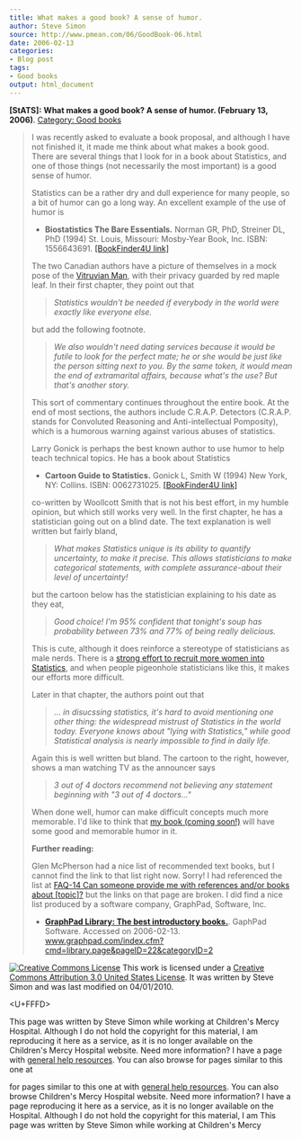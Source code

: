 ```yaml
---
title: What makes a good book? A sense of humor.
author: Steve Simon
source: http://www.pmean.com/06/GoodBook-06.html
date: 2006-02-13
categories:
- Blog post
tags:
- Good books
output: html_document
---
```

**[StATS]:** **What makes a good book? A sense of
humor. (February 13, 2006)**. [Category: Good
books](../category/InterestingBooks.html)

> I was recently asked to evaluate a book proposal, and although I have
> not finished it, it made me think about what makes a book good. There
> are several things that I look for in a book about Statistics, and one
> of those things (not necessarily the most important) is a good sense
> of humor.
>
> Statistics can be a rather dry and dull experience for many people, so
> a bit of humor can go a long way. An excellent example of the use of
> humor is
>
> -   **Biostatistics The Bare Essentials.** Norman GR, PhD, Streiner
>     DL, PhD (1994) St. Louis, Missouri: Mosby-Year Book, Inc. ISBN:
>     1556643691. [\[BookFinder4U
>     link\]](http://www.bookfinder4u.com/detail/1556643691.html)
>
> The two Canadian authors have a picture of themselves in a mock pose
> of the [Vitruvian Man](http://en.wikipedia.org/wiki/Vitruvian_Man),
> with their privacy guarded by red maple leaf. In their first chapter,
> they point out that
>
> > *Statistics wouldn\'t be needed if everybody in the world were
> > exactly like everyone else.*
>
> but add the following footnote.
>
> > *We also wouldn\'t need dating services because it would be futile
> > to look for the perfect mate; he or she would be just like the
> > person sitting next to you. By the same token, it would mean the end
> > of extramarital affairs, because what\'s the use? But that\'s
> > another story.*
>
> This sort of commentary continues throughout the entire book. At the
> end of most sections, the authors include C.R.A.P. Detectors (C.R.A.P.
> stands for Convoluted Reasoning and Anti-intellectual Pomposity),
> which is a humorous warning against various abuses of statistics.
>
> Larry Gonick is perhaps the best known author to use humor to help
> teach technical topics. He has a book about Statistics
>
> -   **Cartoon Guide to Statistics.** Gonick L, Smith W (1994) New
>     York, NY: Collins. ISBN: 0062731025. [\[BookFinder4U
>     link\]](http://www.bookfinder4u.com/detail/0062731025.html)
>
> co-written by Woollcott Smith that is not his best effort, in my
> humble opinion, but which still works very well. In the first chapter,
> he has a statistician going out on a blind date. The text explanation
> is well written but fairly bland,
>
> > *What makes Statistics unique is its ability to quantify
> > uncertainty, to make it precise. This allows statisticians to make
> > categorical statements, with complete assurance-about their level of
> > uncertainty!*
>
> but the cartoon below has the statistician explaining to his date as
> they eat,
>
> > *Good choice! I\'m 95% confident that tonight\'s soup has
> > probability between 73% and 77% of being really delicious.*
>
> This is cute, although it does reinforce a stereotype of statisticians
> as male nerds. There is a [strong effort to recruit more women into
> Statistics](http://www.amstat.org/awards/index.cfm?fuseaction=cox-scholarship),
> and when people pigeonhole statisticians like this, it makes our
> efforts more difficult.
>
> Later in that chapter, the authors point out that
>
> > *\... in disucssing statistics, it\'s hard to avoid mentioning one
> > other thing: the widespread mistrust of Statistics in the world
> > today. Everyone knows about \"lying with Statistics,\" while good
> > Statistical analysis is nearly impossible to find in daily life.*
>
> Again this is well written but bland. The cartoon to the right,
> however, shows a man watching TV as the announcer says
>
> > *3 out of 4 doctors recommend not believing any statement beginning
> > with \"3 out of 4 doctors\...\"*
>
> When done well, humor can make difficult concepts much more memorable.
> I\'d like to think that [my book (coming soon!)](../evidence.asp) will
> have some good and memorable humor in it.
>
> **Further reading:**
>
> Glen McPherson had a nice list of recommended text books, but I cannot
> find the link to that list right now. Sorry! I had referenced the list
> at [FAQ-14 Can someone provide me with references and/or books about
> \[topic\]?](../faq/faq14.asp) but the links on that page are broken. I
> did find a nice list produced by a software company, GraphPad,
> Software, Inc.
>
> -   **[GraphPad Library: The best introductory
>     books.](http://www.graphpad.com/index.cfm?cmd=library.page&pageID=22&categoryID=2)**.
>     GaphPad Software. Accessed on 2006-02-13.
>     www.graphpad.com/index.cfm?cmd=library.page&pageID=22&categoryID=2

[![Creative Commons
License](http://i.creativecommons.org/l/by/3.0/us/80x15.png)](http://creativecommons.org/licenses/by/3.0/us/)
This work is licensed under a [Creative Commons Attribution 3.0 United
States License](http://creativecommons.org/licenses/by/3.0/us/). It was
written by Steve Simon and was last modified on 04/01/2010.

<U+FFFD>

This page was written by Steve Simon while working at Children\'s Mercy
Hospital. Although I do not hold the copyright for this material, I am
reproducing it here as a service, as it is no longer available on the
Children\'s Mercy Hospital website. Need more information? I have a page
with [general help resources](../GeneralHelp.html). You can also browse
for pages similar to this one at
<!---More--->
for pages similar to this one at
with [general help resources](../GeneralHelp.html). You can also browse
Children\'s Mercy Hospital website. Need more information? I have a page
reproducing it here as a service, as it is no longer available on the
Hospital. Although I do not hold the copyright for this material, I am
This page was written by Steve Simon while working at Children\'s Mercy

<!---Do not use
**[StATS]:** **What makes a good book? A sense of
This page was written by Steve Simon while working at Children\'s Mercy
Hospital. Although I do not hold the copyright for this material, I am
reproducing it here as a service, as it is no longer available on the
Children\'s Mercy Hospital website. Need more information? I have a page
with [general help resources](../GeneralHelp.html). You can also browse
for pages similar to this one at
--->

